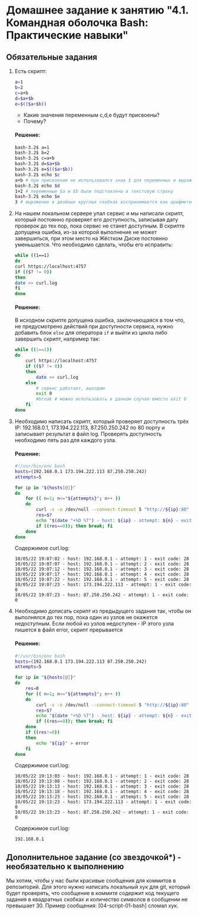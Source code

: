 # Домашнее задание к занятию "4.1. Командная оболочка Bash: Практические навыки"

## Обязательные задания

1. Есть скрипт:
	```bash
	a=1
	b=2
	c=a+b
	d=$a+$b
	e=$(($a+$b))
	```
	* Какие значения переменным c,d,e будут присвоены?
	* Почему?
    
    #### Решение:
    ```bash
    bash-3.2$ a=1
    bash-3.2$ b=2
    bash-3.2$ c=a+b
    bash-3.2$ d=$a+$b
    bash-3.2$ e=$(($a+$b))
    bash-3.2$ echo $c
    a+b # при присвоении не использовался знак $ для переменных и выражение a+b было воспринято как строка
    bash-3.2$ echo $d
    1+2 # переменные $a и $b были подставлены в текстовую строку
    bash-3.2$ echo $e
    3 # выражение в двойных круглых скобках воспринимается как арифметическое выражение над целыми числами
    ```

2. На нашем локальном сервере упал сервис и мы написали скрипт, который постоянно проверяет его доступность, записывая дату проверок до тех пор, пока сервис не станет доступным. В скрипте допущена ошибка, из-за которой выполнение не может завершиться, при этом место на Жёстком Диске постоянно уменьшается. Что необходимо сделать, чтобы его исправить:
	```bash
	while ((1==1)
	do
	curl https://localhost:4757
	if (($? != 0))
	then
	date >> curl.log
	fi
	done
	```
     
    #### Решение:
    В исходном скрипте допущена ошибка, заключающаяся в том что, не предусмотрено действий при доступности сервиса, нужно добавить блок `else` для оператора `if` и выйти из цикла либо завершить скрипт, например так:
	```bash
    while ((1==1))
    do
        curl https://localhost:4757
        if (($? != 0))
        then
            date >> curl.log
        else
            # сервис работает, выходим
            exit 0
            #break # можно использовать в данном случае вместо exit 0
        fi
    done
	``` 
 
3. Необходимо написать скрипт, который проверяет доступность трёх IP: 192.168.0.1, 173.194.222.113, 87.250.250.242 по 80 порту и записывает результат в файл log. Проверять доступность необходимо пять раз для каждого узла.
     
    #### Решение:
	```bash
    #!/usr/bin/env bash
    hosts=(192.168.0.1 173.194.222.113 87.250.250.242)
    attempts=5
    
    for ip in "${hosts[@]}"
    do
        for (( n=1; n<="${attempts}"; n++ ))
        do
            curl -s -o /dev/null --connect-timeout 5 "http://${ip}:80"
            res=$?
            echo "$(date "+%D %T") - host: ${ip} - attempt: ${n} - exit code: ${res}"  >> curl.log
            if ((res==0)); then break; fi
        done
    done
	```
    Содержимое curl.log:
    ```
    10/05/22 19:07:02 - host: 192.168.0.1 - attempt: 1 - exit code: 28
    10/05/22 19:07:07 - host: 192.168.0.1 - attempt: 2 - exit code: 28
    10/05/22 19:07:12 - host: 192.168.0.1 - attempt: 3 - exit code: 28
    10/05/22 19:07:17 - host: 192.168.0.1 - attempt: 4 - exit code: 28
    10/05/22 19:07:22 - host: 192.168.0.1 - attempt: 5 - exit code: 28
    10/05/22 19:07:23 - host: 173.194.222.113 - attempt: 1 - exit code: 0
    10/05/22 19:07:23 - host: 87.250.250.242 - attempt: 1 - exit code: 0
    ```
4. Необходимо дописать скрипт из предыдущего задания так, чтобы он выполнялся до тех пор, пока один из узлов не окажется недоступным. Если любой из узлов недоступен - IP этого узла пишется в файл error, скрипт прерывается
     
    #### Решение:
	```bash
    #!/usr/bin/env bash
    hosts=(192.168.0.1 173.194.222.113 87.250.250.242)
    attempts=5
    
    for ip in "${hosts[@]}"
    do
        res=0
        for (( n=1; n<="${attempts}"; n++ ))
        do
            curl -s -o /dev/null --connect-timeout 5 "http://${ip}:80"
            res=$?
            echo "$(date "+%D %T") - host: ${ip} - attempt: ${n} - exit code: ${res}"  >> curl.log
            if ((res==0)); then break; fi
        done
        if ((res!=0))
        then
            echo "${ip}" > error
        fi
    done
    ```
     Содержимое curl.log:
    ```
    10/05/22 19:13:03 - host: 192.168.0.1 - attempt: 1 - exit code: 28
    10/05/22 19:13:08 - host: 192.168.0.1 - attempt: 2 - exit code: 28
    10/05/22 19:13:13 - host: 192.168.0.1 - attempt: 3 - exit code: 28
    10/05/22 19:13:18 - host: 192.168.0.1 - attempt: 4 - exit code: 28
    10/05/22 19:13:23 - host: 192.168.0.1 - attempt: 5 - exit code: 28
    10/05/22 19:13:23 - host: 173.194.222.113 - attempt: 1 - exit code: 0
    10/05/22 19:13:23 - host: 87.250.250.242 - attempt: 1 - exit code: 0
    ```
    Содержимое curl.log:
    ```
    192.168.0.1
    ```
## Дополнительное задание (со звездочкой*) - необязательно к выполнению

Мы хотим, чтобы у нас были красивые сообщения для коммитов в репозиторий. Для этого нужно написать локальный хук для git, который будет проверять, что сообщение в коммите содержит код текущего задания в квадратных скобках и количество символов в сообщении не превышает 30. Пример сообщения: \[04-script-01-bash\] сломал хук.

